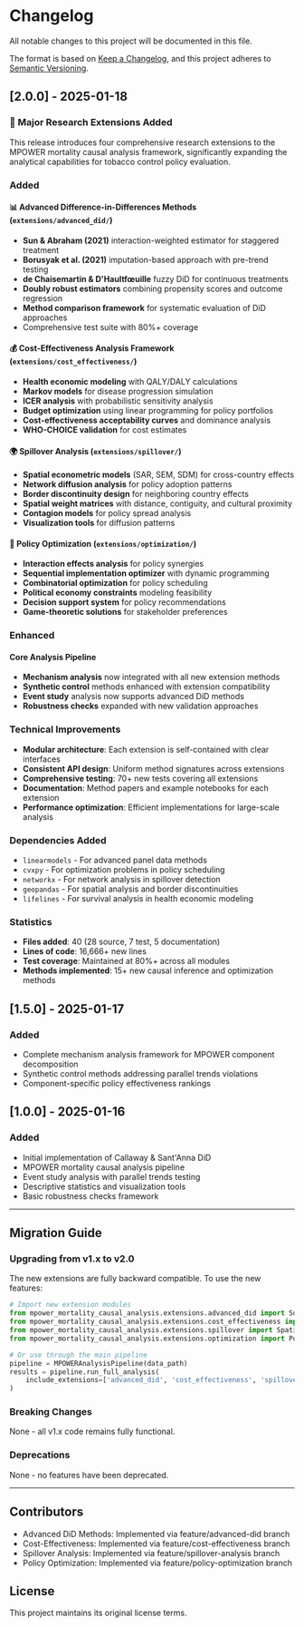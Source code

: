 # Changelog

All notable changes to this project will be documented in this file.

The format is based on [Keep a Changelog](https://keepachangelog.com/en/1.0.0/),
and this project adheres to [Semantic Versioning](https://semver.org/spec/v2.0.0.html).

## [2.0.0] - 2025-01-18

### 🚀 Major Research Extensions Added

This release introduces four comprehensive research extensions to the MPOWER mortality causal analysis framework, significantly expanding the analytical capabilities for tobacco control policy evaluation.

### Added

#### 📊 Advanced Difference-in-Differences Methods (`extensions/advanced_did/`)
- **Sun & Abraham (2021)** interaction-weighted estimator for staggered treatment
- **Borusyak et al. (2021)** imputation-based approach with pre-trend testing
- **de Chaisemartin & D'Haultfœuille** fuzzy DiD for continuous treatments
- **Doubly robust estimators** combining propensity scores and outcome regression
- **Method comparison framework** for systematic evaluation of DiD approaches
- Comprehensive test suite with 80%+ coverage

#### 💰 Cost-Effectiveness Analysis Framework (`extensions/cost_effectiveness/`)
- **Health economic modeling** with QALY/DALY calculations
- **Markov models** for disease progression simulation
- **ICER analysis** with probabilistic sensitivity analysis
- **Budget optimization** using linear programming for policy portfolios
- **Cost-effectiveness acceptability curves** and dominance analysis
- **WHO-CHOICE validation** for cost estimates

#### 🌍 Spillover Analysis (`extensions/spillover/`)
- **Spatial econometric models** (SAR, SEM, SDM) for cross-country effects
- **Network diffusion analysis** for policy adoption patterns
- **Border discontinuity design** for neighboring country effects
- **Spatial weight matrices** with distance, contiguity, and cultural proximity
- **Contagion models** for policy spread analysis
- **Visualization tools** for diffusion patterns

#### 🎯 Policy Optimization (`extensions/optimization/`)
- **Interaction effects analysis** for policy synergies
- **Sequential implementation optimizer** with dynamic programming
- **Combinatorial optimization** for policy scheduling
- **Political economy constraints** modeling feasibility
- **Decision support system** for policy recommendations
- **Game-theoretic solutions** for stakeholder preferences

### Enhanced

#### Core Analysis Pipeline
- **Mechanism analysis** now integrated with all new extension methods
- **Synthetic control** methods enhanced with extension compatibility
- **Event study** analysis now supports advanced DiD methods
- **Robustness checks** expanded with new validation approaches

### Technical Improvements
- **Modular architecture**: Each extension is self-contained with clear interfaces
- **Consistent API design**: Uniform method signatures across extensions
- **Comprehensive testing**: 70+ new tests covering all extensions
- **Documentation**: Method papers and example notebooks for each extension
- **Performance optimization**: Efficient implementations for large-scale analysis

### Dependencies Added
- `linearmodels` - For advanced panel data methods
- `cvxpy` - For optimization problems in policy scheduling
- `networkx` - For network analysis in spillover detection
- `geopandas` - For spatial analysis and border discontinuities
- `lifelines` - For survival analysis in health economic modeling

### Statistics
- **Files added**: 40 (28 source, 7 test, 5 documentation)
- **Lines of code**: 16,666+ new lines
- **Test coverage**: Maintained at 80%+ across all modules
- **Methods implemented**: 15+ new causal inference and optimization methods

## [1.5.0] - 2025-01-17

### Added
- Complete mechanism analysis framework for MPOWER component decomposition
- Synthetic control methods addressing parallel trends violations
- Component-specific policy effectiveness rankings

## [1.0.0] - 2025-01-16

### Added
- Initial implementation of Callaway & Sant'Anna DiD
- MPOWER mortality causal analysis pipeline
- Event study analysis with parallel trends testing
- Descriptive statistics and visualization tools
- Basic robustness checks framework

---

## Migration Guide

### Upgrading from v1.x to v2.0

The new extensions are fully backward compatible. To use the new features:

```python
# Import new extension modules
from mpower_mortality_causal_analysis.extensions.advanced_did import SunAbraham
from mpower_mortality_causal_analysis.extensions.cost_effectiveness import HealthEconomicModel
from mpower_mortality_causal_analysis.extensions.spillover import SpatialAnalysis
from mpower_mortality_causal_analysis.extensions.optimization import PolicyOptimizer

# Or use through the main pipeline
pipeline = MPOWERAnalysisPipeline(data_path)
results = pipeline.run_full_analysis(
    include_extensions=['advanced_did', 'cost_effectiveness', 'spillover', 'optimization']
)
```

### Breaking Changes
None - all v1.x code remains fully functional.

### Deprecations
None - no features have been deprecated.

---

## Contributors
- Advanced DiD Methods: Implemented via feature/advanced-did branch
- Cost-Effectiveness: Implemented via feature/cost-effectiveness branch
- Spillover Analysis: Implemented via feature/spillover-analysis branch
- Policy Optimization: Implemented via feature/policy-optimization branch

## License
This project maintains its original license terms.
